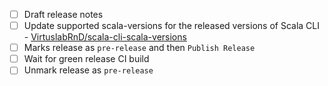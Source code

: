 - [ ] Draft release notes
- [ ] Update supported scala-versions for the released versions of Scala CLI - [VirtuslabRnD/scala-cli-scala-versions ](https://github.com/VirtuslabRnD/scala-cli-scala-versions)
- [ ] Marks release as `pre-release` and then `Publish Release`
- [ ] Wait for green release CI build
- [ ] Unmark release as `pre-release` 